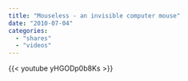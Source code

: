 ```yaml
---
title: "Mouseless - an invisible computer mouse"
date: "2010-07-04"
categories:
  - "shares"
  - "videos"
---
```


{{< youtube yHGODp0b8Ks >}}
